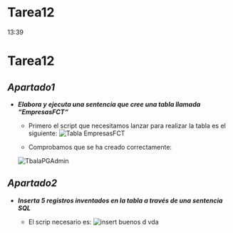 # Tarea12

13:39
# Tarea12

## ***Apartado1***

- ***Elabora y ejecuta una sentencia que cree una tabla llamada “EmpresasFCT“***
  
  - Primero el script que necesitamos lanzar para realizar la tabla es el siguiente:
  ![Tabla EmpresasFCT](https://github.com/user-attachments/assets/d7256226-3c1b-420c-9f49-85c5f0d39c8f)
  
  - Comprobamos que se ha creado correctamente:
  
  ![TbalaPGAdmin](https://github.com/user-attachments/assets/ff4fa569-bfd0-4bdf-b6e5-bd06eb2c239e)

## ***Apartado2***

- ***Inserta 5 registros inventados en la tabla a través de una sentencia SQL***
  
  - El scrip necesario es:
  ![insert buenos d vda](https://github.com/user-attachments/assets/f9ac3b81-e7fd-4318-b0f5-b0ebf4737000)

